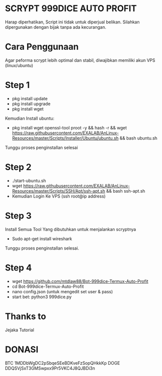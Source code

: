 # SCRYPT 999DICE AUTO PROFIT

Harap diperhatikan, Script ini tidak untuk diperjual belikan.
Silahkan dipergunakan dengan bijak tanpa ada kecurangan.

# Cara Penggunaan
Agar peforma scrypt lebih optimal dan stabil, diwajibkan memiliki akun VPS (linux/ubuntu)

# Step 1
* pkg install update
* pkg install upgrade
* pkg install wget

Kemudian Install ubuntu:
* pkg install wget openssl-tool proot -y && hash -r && wget https://raw.githubusercontent.com/EXALAB/AnLinux-Resources/master/Scripts/Installer/Ubuntu/ubuntu.sh && bash ubuntu.sh

Tunggu proses penginstallan selesai

# Step 2
* ./start-ubuntu.sh
* wget https://raw.githubusercontent.com/EXALAB/AnLinux-Resources/master/Scripts/SSH/Apt/ssh-apt.sh && bash ssh-apt.sh
* Kemudian Login Ke VPS (ssh root@ip address)

# Step 3
Install Semua Tool Yang dibutuhkan untuk menjalankan scryptnya

* Sudo apt-get install wireshark

Tunggu proses penginstallan selesai.

# Step 4
* wget https://github.com/mtdlaw88/Bot-999dice-Termux-Auto-Profit
* cd Bot-999dice-Termux-Auto-Profit
* nano config.json (untuk mengedit set user & pass)
* start bet: python3 999dice.py


# Thanks to 
Jejaka Tutorial


# DONASI 

BTC 
1MDDbWgDC2pSbqeSEeBDKveFzSopQHkkKp
DOGE 
DDQSVjSxT3GMSwpxx9Pr5VKC4J8QJBDi3n

